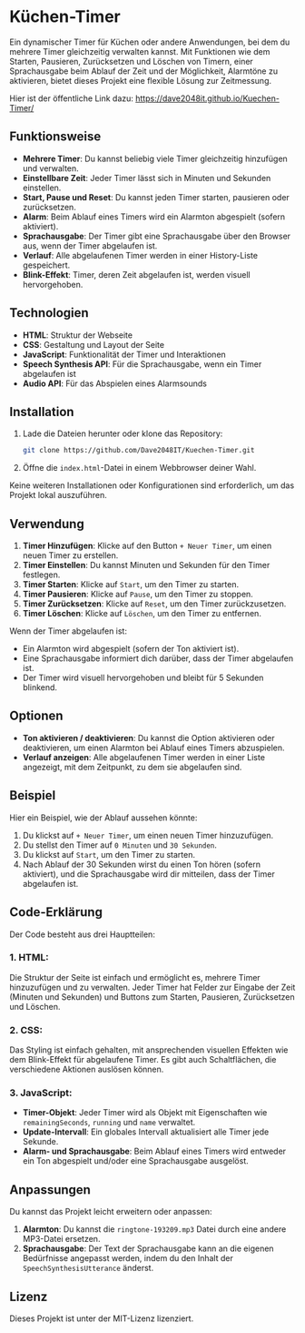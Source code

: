 # Küchen-Timer

Ein dynamischer Timer für Küchen oder andere Anwendungen, bei dem du mehrere Timer gleichzeitig verwalten kannst. Mit Funktionen wie dem Starten, Pausieren, Zurücksetzen und Löschen von Timern, einer Sprachausgabe beim Ablauf der Zeit und der Möglichkeit, Alarmtöne zu aktivieren, bietet dieses Projekt eine flexible Lösung zur Zeitmessung.

Hier ist der öffentliche Link dazu:
https://dave2048it.github.io/Kuechen-Timer/

## Funktionsweise

- **Mehrere Timer**: Du kannst beliebig viele Timer gleichzeitig hinzufügen und verwalten.
- **Einstellbare Zeit**: Jeder Timer lässt sich in Minuten und Sekunden einstellen.
- **Start, Pause und Reset**: Du kannst jeden Timer starten, pausieren oder zurücksetzen.
- **Alarm**: Beim Ablauf eines Timers wird ein Alarmton abgespielt (sofern aktiviert).
- **Sprachausgabe**: Der Timer gibt eine Sprachausgabe über den Browser aus, wenn der Timer abgelaufen ist.
- **Verlauf**: Alle abgelaufenen Timer werden in einer History-Liste gespeichert.
- **Blink-Effekt**: Timer, deren Zeit abgelaufen ist, werden visuell hervorgehoben.

## Technologien

- **HTML**: Struktur der Webseite
- **CSS**: Gestaltung und Layout der Seite
- **JavaScript**: Funktionalität der Timer und Interaktionen
- **Speech Synthesis API**: Für die Sprachausgabe, wenn ein Timer abgelaufen ist
- **Audio API**: Für das Abspielen eines Alarmsounds

## Installation

1. Lade die Dateien herunter oder klone das Repository:
    ```bash
    git clone https://github.com/Dave2048IT/Kuechen-Timer.git
    ```

2. Öffne die `index.html`-Datei in einem Webbrowser deiner Wahl.

Keine weiteren Installationen oder Konfigurationen sind erforderlich, um das Projekt lokal auszuführen.

## Verwendung

1. **Timer Hinzufügen**: Klicke auf den Button `+ Neuer Timer`, um einen neuen Timer zu erstellen.
2. **Timer Einstellen**: Du kannst Minuten und Sekunden für den Timer festlegen.
3. **Timer Starten**: Klicke auf `Start`, um den Timer zu starten.
4. **Timer Pausieren**: Klicke auf `Pause`, um den Timer zu stoppen.
5. **Timer Zurücksetzen**: Klicke auf `Reset`, um den Timer zurückzusetzen.
6. **Timer Löschen**: Klicke auf `Löschen`, um den Timer zu entfernen.

Wenn der Timer abgelaufen ist:
- Ein Alarmton wird abgespielt (sofern der Ton aktiviert ist).
- Eine Sprachausgabe informiert dich darüber, dass der Timer abgelaufen ist.
- Der Timer wird visuell hervorgehoben und bleibt für 5 Sekunden blinkend.

## Optionen

- **Ton aktivieren / deaktivieren**: Du kannst die Option aktivieren oder deaktivieren, um einen Alarmton bei Ablauf eines Timers abzuspielen.
- **Verlauf anzeigen**: Alle abgelaufenen Timer werden in einer Liste angezeigt, mit dem Zeitpunkt, zu dem sie abgelaufen sind.

## Beispiel

Hier ein Beispiel, wie der Ablauf aussehen könnte:

1. Du klickst auf `+ Neuer Timer`, um einen neuen Timer hinzuzufügen.
2. Du stellst den Timer auf `0 Minuten` und `30 Sekunden`.
3. Du klickst auf `Start`, um den Timer zu starten.
4. Nach Ablauf der 30 Sekunden wirst du einen Ton hören (sofern aktiviert), und die Sprachausgabe wird dir mitteilen, dass der Timer abgelaufen ist.

## Code-Erklärung

Der Code besteht aus drei Hauptteilen:

### 1. **HTML**: 
Die Struktur der Seite ist einfach und ermöglicht es, mehrere Timer hinzuzufügen und zu verwalten. Jeder Timer hat Felder zur Eingabe der Zeit (Minuten und Sekunden) und Buttons zum Starten, Pausieren, Zurücksetzen und Löschen.

### 2. **CSS**:
Das Styling ist einfach gehalten, mit ansprechenden visuellen Effekten wie dem Blink-Effekt für abgelaufene Timer. Es gibt auch Schaltflächen, die verschiedene Aktionen auslösen können.

### 3. **JavaScript**:
- **Timer-Objekt**: Jeder Timer wird als Objekt mit Eigenschaften wie `remainingSeconds`, `running` und `name` verwaltet.
- **Update-Intervall**: Ein globales Intervall aktualisiert alle Timer jede Sekunde.
- **Alarm- und Sprachausgabe**: Beim Ablauf eines Timers wird entweder ein Ton abgespielt und/oder eine Sprachausgabe ausgelöst.

## Anpassungen

Du kannst das Projekt leicht erweitern oder anpassen:

1. **Alarmton**: Du kannst die `ringtone-193209.mp3` Datei durch eine andere MP3-Datei ersetzen.
2. **Sprachausgabe**: Der Text der Sprachausgabe kann an die eigenen Bedürfnisse angepasst werden, indem du den Inhalt der `SpeechSynthesisUtterance` änderst.

## Lizenz

Dieses Projekt ist unter der MIT-Lizenz lizenziert.
